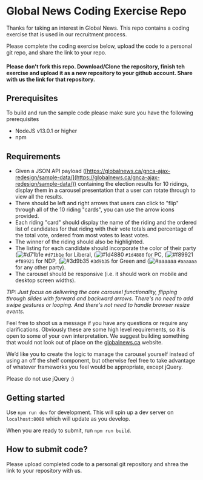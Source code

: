 # Global News Coding Exercise Repo

Thanks for taking an interest in Global News. This repo contains a coding exercise that is used in our recruitment process.

Please complete the coding exercise below, upload the code to a personal git repo, and share the link to your repo.

#### Please don't fork this repo. Download/Clone the repository, finish teh exercise and upload it as a new repository to your github account. Share with us the link for that repository.

## Prerequisites
To build and run the sample code please make sure you have the following prerequisites
- NodeJS v13.0.1 or higher
- npm

## Requirements

- Given a JSON API payload ([https://globalnews.ca/gnca-ajax-redesign/sample-data/](https://globalnews.ca/gnca-ajax-redesign/sample-data/)) containing the election results for 10 ridings, display them in a carousel presentation that a user can rotate through to view all the results.
- There should be left and right arrows that users can click to "flip" through all of the 10 riding "cards", you can use the arrow icons provided.
- Each riding "card" should display the name of the riding and the ordered list of candidates for that riding with their vote totals and percentage of the total vote, ordered from most votes to least votes.
- The winner of the riding should also be highlighted.
- The listing for each candidate should incorporate the color of their party (![#d71b1e](https://via.placeholder.com/15/d71b1e/000000?text=+) `#d71b1e` for Liberal, (![#1d4880](https://via.placeholder.com/15/1d4880/000000?text=+) `#1d4880` for PC, (![#f89921](https://via.placeholder.com/15/f89921/000000?text=+) `#f89921` for NDP, (![#3d9b35](https://via.placeholder.com/15/3d9b35/000000?text=+) `#3d9b35` for Green and (![#aaaaaa](https://via.placeholder.com/15/aaaaaa/000000?text=+) `#aaaaaa` for any other party).
- The carousel should be responsive (i.e. it should work on mobile and desktop screen widths).

*TIP: Just focus on delivering the core carousel functionality, flipping through slides with forward and backward arrows. There's no need to add swipe gestures or looping. And there's not need to handle browser resize events.*

Feel free to shoot us a message if you have any questions or require any clarifications.  Obviously these are some high level requirements, so it is open to some of your own interpretation. We suggest building something that would not look out of place on the [globalnews.ca](https://globalnews.ca) website.

We’d like you to create the logic to manage the carousel yourself instead of using an off the shelf component, but otherwise feel free to take advantage of whatever frameworks you feel would be appropriate, except jQuery.

Please do not use jQuery :)

## Getting started

Use `npm run dev` for development. This will spin up a dev server on `localhost:8080` which will update as you develop.

When you are ready to submit, run `npm run build`.

## How to submit code?
Please upload completed code to a personal git repository and shrea the link to your repository with us.
